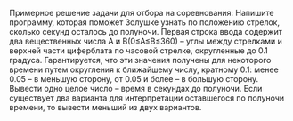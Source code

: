 Примерное решение задачи для отбора на соревнования:
Напишите программу, которая поможет Золушке узнать по положению стрелок, сколько секунд осталось до полуночи.
Первая строка ввода содержит два вещественных числа A и B(0≤A≤B≤360) – углы между стрелками и верхней части циферблата по часовой стрелке, округленные до 0.1 градуса. 
Гарантируется, что эти значения получены для некоторого времени путем округления к ближайшему числу, кратному 0.1: менее 0.05 – в меньшую сторону, от 0.05 и более – в большую сторону.
Вывести одно целое число – время в секундах до полуночи. Если существует два варианта для интерпретации оставшегося по полуночи времени, то вывести меньший из двух вариантов.
